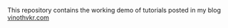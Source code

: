 This repository contains the working demo of tutorials posted in my blog [vinothvkr.com](https://vinothvkr.com/)
